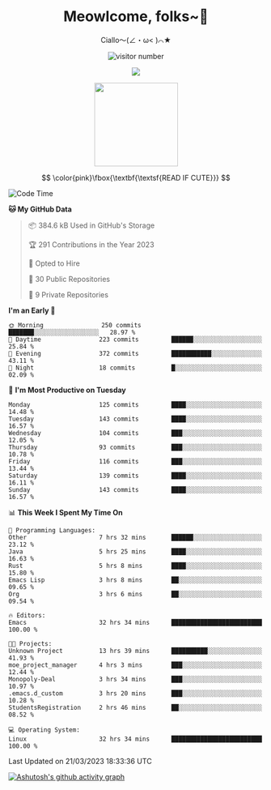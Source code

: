 <div align="center">
  <h1>Meowlcome, folks~👋</h1>
  <p>Ciallo～(∠・ω< )⌒★</p>
</div>

<p align="center">
  <img src="https://count.getloli.com/get/@Ziqi-Yang?theme=rule34" alt="visitor number" />
</p>

<p align="center">
  <img src="https://skillicons.dev/icons?i=rust,c,py,flutter,go,java,js,bash,linux,emacs" />
</p>
<p align="center">
  <img height="165" src="https://github-readme-stats.vercel.app/api?username=Ziqi-Yang&show_icons=true&include_all_commits=true&hide_border=true" />
</p>

$$
\color{pink}\fbox{\textbf{\textsf{READ IF CUTE}}}
$$

<!--START_SECTION:waka-->
![Code Time](http://img.shields.io/badge/Code%20Time-727%20hrs%2025%20mins-blue)

**🐱 My GitHub Data** 

> 📦 384.6 kB Used in GitHub's Storage 
 > 
> 🏆 291 Contributions in the Year 2023
 > 
> 💼 Opted to Hire
 > 
> 📜 30 Public Repositories 
 > 
> 🔑 9 Private Repositories 
 > 
**I'm an Early 🐤** 

```text
🌞 Morning                250 commits         ███████░░░░░░░░░░░░░░░░░░   28.97 % 
🌆 Daytime                223 commits         ██████░░░░░░░░░░░░░░░░░░░   25.84 % 
🌃 Evening                372 commits         ███████████░░░░░░░░░░░░░░   43.11 % 
🌙 Night                  18 commits          █░░░░░░░░░░░░░░░░░░░░░░░░   02.09 % 
```
📅 **I'm Most Productive on Tuesday** 

```text
Monday                   125 commits         ████░░░░░░░░░░░░░░░░░░░░░   14.48 % 
Tuesday                  143 commits         ████░░░░░░░░░░░░░░░░░░░░░   16.57 % 
Wednesday                104 commits         ███░░░░░░░░░░░░░░░░░░░░░░   12.05 % 
Thursday                 93 commits          ███░░░░░░░░░░░░░░░░░░░░░░   10.78 % 
Friday                   116 commits         ███░░░░░░░░░░░░░░░░░░░░░░   13.44 % 
Saturday                 139 commits         ████░░░░░░░░░░░░░░░░░░░░░   16.11 % 
Sunday                   143 commits         ████░░░░░░░░░░░░░░░░░░░░░   16.57 % 
```


📊 **This Week I Spent My Time On** 

```text
💬 Programming Languages: 
Other                    7 hrs 32 mins       ██████░░░░░░░░░░░░░░░░░░░   23.12 % 
Java                     5 hrs 25 mins       ████░░░░░░░░░░░░░░░░░░░░░   16.63 % 
Rust                     5 hrs 8 mins        ████░░░░░░░░░░░░░░░░░░░░░   15.80 % 
Emacs Lisp               3 hrs 8 mins        ██░░░░░░░░░░░░░░░░░░░░░░░   09.65 % 
Org                      3 hrs 6 mins        ██░░░░░░░░░░░░░░░░░░░░░░░   09.54 % 

🔥 Editors: 
Emacs                    32 hrs 34 mins      █████████████████████████   100.00 % 

🐱‍💻 Projects: 
Unknown Project          13 hrs 39 mins      ██████████░░░░░░░░░░░░░░░   41.93 % 
moe_project_manager      4 hrs 3 mins        ███░░░░░░░░░░░░░░░░░░░░░░   12.44 % 
Monopoly-Deal            3 hrs 34 mins       ███░░░░░░░░░░░░░░░░░░░░░░   10.97 % 
.emacs.d_custom          3 hrs 20 mins       ███░░░░░░░░░░░░░░░░░░░░░░   10.28 % 
StudentsRegistration     2 hrs 46 mins       ██░░░░░░░░░░░░░░░░░░░░░░░   08.52 % 

💻 Operating System: 
Linux                    32 hrs 34 mins      █████████████████████████   100.00 % 
```


 Last Updated on 21/03/2023 18:33:36 UTC
<!--END_SECTION:waka-->


[![Ashutosh's github activity graph](https://github-readme-activity-graph.cyclic.app/graph?username=Ziqi-Yang&theme=github)](https://github.com/ashutosh00710/github-readme-activity-graph)
